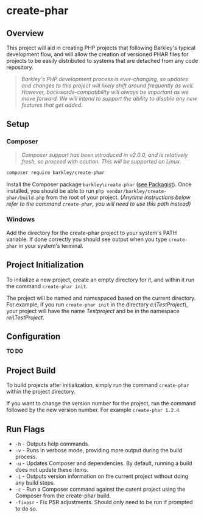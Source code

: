# create-phar

## Overview

This project will aid in creating PHP projects that following Barkley's typical development flow, and
will allow the creation of versioned PHAR files for projects to be easily distributed to systems 
that are detached from any code repository. 

> _Barkley's PHP development process is ever-changing, so updates and changes to this project will likely shift around frequently as well. However, backwards-compatibility will always be important as we move forward. We will intend to support the ability to disable any new features that get added._

## Setup

### Composer

> _Composer support has been introduced in v2.0.0, and is relatively fresh, so proceed with caution. This will be supported on Linux._

```bash
composer require barkley/create-phar
```

Install the Composer package `barkley\create-phar` ([see Packagist](https://packagist.org/packages/barkley/create-phar)).
Once installed, you should be able to run `php vendor/barkley/create-phar/build.php` from the root of your project. (_Anytime instructions below refer to the command `create-phar`, you will need to use this path instead)_

### Windows

Add the directory for the create-phar project to your system's PATH
variable. If done correctly you should see output when you type `create-phar`
in your system's terminal.

## Project Initialization

To initialize a new project, create an empty directory for it, and within it
run the command `create-phar init`.

The project will be named and namespaced based on the current directory. For 
example, if you run `create-phar init` in the directory _c:\\TestProject\\_, 
your project will have the name _Testproject_ and be in the namespace 
_rei\TestProject_.

## Configuration 

__TO DO__

## Project Build

To build projects after initialization, simply run the command `create-phar` within the project directory.

If you want to change the version number for the project, run the command
followed by the new version number. For example `create-phar 1.2.4`.

## Run Flags

- `-h` - Outputs help commands.
- `-v` - Runs in verbose mode, providing more output during the build process.
- `-u` - Updates Composer and dependencies. By default, running a build does not update these items.
- `-i` - Outputs version information on the current project without doing any build steps.
- `-c` - Run a Composer command against the curent project using the Composer from the create-phar build.
- `-fixpsr` - Fix PSR adjustments. Should only need to be run if prompted to do so.
